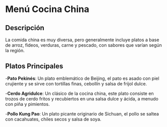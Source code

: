 # Menú Cocina China

## Descripción
La comida china es muy diversa, pero generalmente incluye platos a base de arroz, fideos, verduras, carne y pescado, con sabores que varían según la región.

## Platos Principales

-**Pato Pekinés**:
Un plato emblemático de Beijing, el pato es asado con piel crujiente y se sirve con tortillas finas, cebollín y salsa de frijol dulce. 

-**Cerdo Agridulce**:
Un clásico de la cocina china, este plato consiste en trozos de cerdo fritos y recubiertos en una salsa dulce y ácida, a menudo con piña y pimientos. 

-**Pollo Kung Pao**:
Un plato picante originario de Sichuan, el pollo se saltea con cacahuates, chiles secos y salsa de soya. 